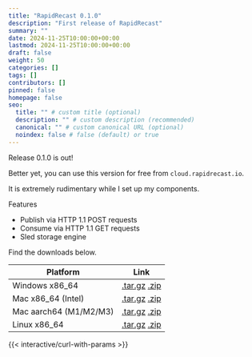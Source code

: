 ```yaml
---
title: "RapidRecast 0.1.0"
description: "First release of RapidRecast"
summary: ""
date: 2024-11-25T10:00:00+00:00
lastmod: 2024-11-25T10:00:00+00:00
draft: false
weight: 50
categories: []
tags: []
contributors: []
pinned: false
homepage: false
seo:
  title: "" # custom title (optional)
  description: "" # custom description (recommended)
  canonical: "" # custom canonical URL (optional)
  noindex: false # false (default) or true
---
```


Release 0.1.0 is out!

Better yet, you can use this version for free from `cloud.rapidrecast.io`.

It is extremely rudimentary while I set up my components.

Features
- Publish via HTTP 1.1 POST requests
- Consume via HTTP 1.1 GET requests
- Sled storage engine

Find the downloads below.

| Platform | Link |
| -- | -- |
| Windows x86_64 | [.tar.gz](/release/0.1.0/rapidrecast-v0.1.0-x86_64-pc-windows-msvc.tar.gz) [.zip](/release/0.1.0/rapidrecast-v0.1.0-x86_64-pc-windows-msvc.zip) |
| Mac x86_64 (Intel) | [.tar.gz](/release/0.1.0/rapidrecast-v0.1.0-x86_64-apple-darwin.tar.gz) [.zip](/release/0.1.0/rapidrecast-v0.1.0-x86_64-apple-darwin.zip) |
| Mac aarch64 (M1/M2/M3) | [.tar.gz](/release/0.1.0/rapidrecast-v0.1.0-aarch64-apple-darwin.tar.gz) [.zip](/release/0.1.0/rapidrecast-v0.1.0-aarch64-apple-darwin.zip) |
| Linux x86_64 | [.tar.gz](/release/0.1.0/rapidrecast-v0.1.0-x86_64-unknown-linux-gnu.tar.gz) [.zip](/release/0.1.0/rapidrecast-v0.1.0-x86_64-unknown-linux-gnu.zip) |

{{< interactive/curl-with-params >}}
